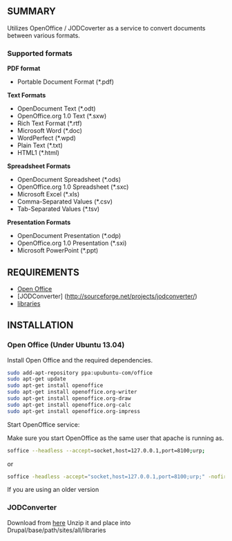 SUMMARY
-------
Utilizes OpenOffice / JODCoverter as a service to convert documents between various formats.

### Supported formats

__PDF format__
* Portable Document Format (*.pdf)

__Text Formats__
* OpenDocument Text (*.odt)
* OpenOffice.org 1.0 Text (*.sxw)
* Rich Text Format (*.rtf)
* Microsoft Word (*.doc)
* WordPerfect (*.wpd)
* Plain Text (*.txt)
* HTML1 (*.html)

__Spreadsheet Formats__
* OpenDocument Spreadsheet (*.ods)
* OpenOffice.org 1.0 Spreadsheet (*.sxc)
* Microsoft Excel (*.xls)
* Comma-Separated Values (*.csv)
* Tab-Separated Values (*.tsv)

__Presentation Formats__
* OpenDocument Presentation (*.odp)
* OpenOffice.org 1.0 Presentation (*.sxi)
* Microsoft PowerPoint (*.ppt)


REQUIREMENTS
------------
* [Open Office](https://www.openoffice.org/)
* [JODConverter] (http://sourceforge.net/projects/jodconverter/)
* [libraries](https://drupal.org/project/libraries)

INSTALLATION
------------
### Open Office (Under Ubuntu 13.04)

Install Open Office and the required dependencies.
```sh
sudo add-apt-repository ppa:upubuntu-com/office
sudo apt-get update
sudo apt-get install openoffice
sudo apt-get install openoffice.org-writer
sudo apt-get install openoffice.org-draw
sudo apt-get install openoffice.org-calc
sudo apt-get install openoffice.org-impress
```

Start OpenOffice service:

Make sure you start OpenOffice as the same user that apache is running as.
```sh
soffice --headless --accept=socket,host=127.0.0.1,port=8100;urp;
```
or
```sh
soffice -headless -accept="socket,host=127.0.0.1,port=8100;urp;" -nofirststartwizard
```
If you are using an older version

### JODConverter
Download from [here](http://sourceforge.net/projects/jodconverter/files/JODConverter/2.2.2/jodconverter-2.2.2.zip/download)
Unzip it and place into Drupal/base/path/sites/all/libraries
